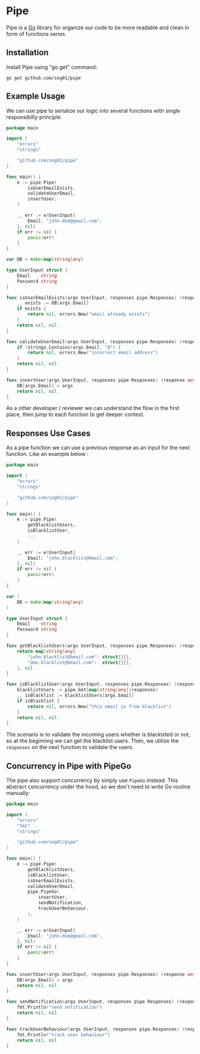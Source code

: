 # Pipe

Pipe is a [Go](http://golang.org/) library for organize our code to be more readable and clean in form of functions series.

## Installation

Install Pipe using "go get" command:

    go get github.com/sog01/pipe

## Example Usage

We can use pipe to serialize our logic into several functions with single responsibilty principle.

```go
package main

import (
	"errors"
	"strings"

	"github.com/sog01/pipe"
)

func main() {
	e := pipe.Pipe(
		isUserEmailExists,
		validateUserEmail,
		insertUser,
	)

	_, err := e(UserInput{
		Email: "john.doe@gmail.com",
	}, nil)
	if err != nil {
		panic(err)
	}
}

var DB = make(map[string]any)

type UserInput struct {
	Email    string
	Password string
}

func isUserEmailExists(args UserInput, responses pipe.Responses) (response any, err error) {
	_, exists := DB[args.Email]
	if exists {
		return nil, errors.New("email already exists")
	}
	return nil, nil
}

func validateUserEmail(args UserInput, responses pipe.Responses) (response any, err error) {
	if !strings.Contains(args.Email, "@") {
		return nil, errors.New("incorrect email address")
	}
	return nil, nil
}

func insertUser(args UserInput, responses pipe.Responses) (response any, err error) {
	DB[args.Email] = args
	return nil, nil
}
```

As a other developer / reviewer we can understand the flow in the first place, then jump to each function to get deeper context.

## Responses Use Cases

As a pipe function we can use a previous response as an input for the next function. Like an example below :

```go
package main

import (
	"errors"
	"strings"

	"github.com/sog01/pipe"
)

func main() {
	e := pipe.Pipe(
		getBlacklistUsers,
		isBlacklistUser,
		...
	)

	_, err := e(UserInput{
		Email: "john.blacklist@bmail.com",
	}, nil)
	if err != nil {
		panic(err)
	}
}

var (
	DB = make(map[string]any)
)

type UserInput struct {
	Email    string
	Password string
}

func getBlacklistUsers(args UserInput, responses pipe.Responses) (response any, err error) {
	return map[string]any{
		"john.blacklist@bmail.com": struct{}{},
		"doe.blacklist@bmail.com":  struct{}{},
	}, nil
}

func isBlacklistUser(args UserInput, responses pipe.Responses) (response any, err error) {
	blacklistUsers := pipe.Get[map[string]any](responses)
	_, isBlacklist := blacklistUsers[args.Email]
	if isBlacklist {
		return nil, errors.New("this email is from blacklist")
	}
	return nil, nil
}
```

The scenario is to validate the incoming users whether is blackisted or not, so at the beginning we can get the blacklist users. Then, we utilize the `responses` on the next function to validate the users.

## Concurrency in Pipe with PipeGo

The pipe also support concurrency by simply use `PipeGo` instead. This abstract concurrency under the hood, so we don't need to write Go routine manually:

```go
package main

import (
	"errors"
	"fmt"
	"strings"

	"github.com/sog01/pipe"
)

func main() {
	e := pipe.Pipe(
		getBlacklistUsers,
		isBlacklistUser,
		isUserEmailExists,
		validateUserEmail,
		pipe.PipeGo(
			insertUser,
			sendNotification,
			trackUserBehaviour,
		),
	)

	_, err := e(UserInput{
		Email: "john.doe@gmail.com",
	}, nil)
	if err != nil {
		panic(err)
	}
}

func insertUser(args UserInput, responses pipe.Responses) (response any, err error) {
	DB[args.Email] = args
	return nil, nil
}

func sendNotification(args UserInput, responses pipe.Responses) (response any, err error) {
	fmt.Println("send notification")
	return nil, nil
}

func trackUserBehaviour(args UserInput, responses pipe.Responses) (response any, err error) {
	fmt.Println("track user behaviour")
	return nil, nil
}
```
